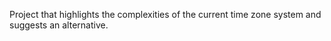Project that highlights the complexities of the current time zone system and suggests an alternative.